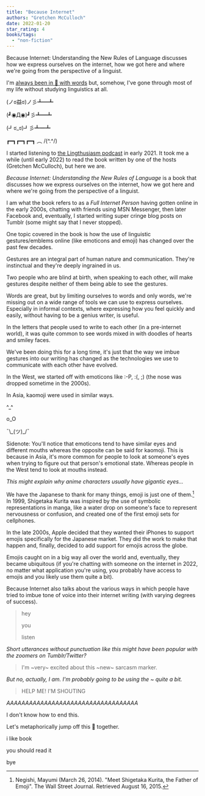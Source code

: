```yaml
---
title: "Because Internet"
authors: "Gretchen McCulloch"
date: 2022-01-20
star_rating: 4
books/tags:
  - "non-fiction"
---
```


Because Internet: Understanding the New Rules of Language discusses how we
express ourselves on the internet, how we got here and where we're going from
the perspective of a linguist.

<!--more-->

I'm [always been in 💖 with words](/blog/2022-01-14/) but, somehow, I've gone
through most of my life without studying linguistics at all.

(ノಠ益ಠ)ノ彡┻━┻

(┛◉Д◉)┛彡┻━┻

(┛ಠ_ಠ)┛彡┻━┻

┏━┓┏━┓┏━┓ ︵ /(^.^/)

I started listening to [the Lingthusiasm podcast](https://lingthusiasm.com/) in
early 2021. It took me a while (until early 2022) to read the book written by
one of the hosts (Gretchen McCulloch), but here we are.

_Because Internet: Understanding the New Rules of Language_ is a book that
discusses how we express ourselves on the internet, how we got here and where
we're going from the perspective of a linguist.

I am what the book refers to as a _Full Internet Person_ having gotten online in
the early 2000s, chatting with friends using MSN Messenger, then later Facebook
and, eventually, I started writing super cringe blog posts on Tumblr (some might
say that I never stopped).

One topic covered in the book is how the use of linguistic gestures/emblems
online (like emoticons and emoji) has changed over the past few decades.

Gestures are an integral part of human nature and communication. They're
instinctual and they're deeply ingrained in us.

Two people who are blind at birth, when speaking to each other, will make
gestures despite neither of them being able to see the gestures.

Words are great, but by limiting ourselves to words and only words, we're
missing out on a wide range of tools we can use to express ourselves. Especially
in informal contexts, where expressing how you feel quickly and easily, without
having to be a genius writer, is useful.

In the letters that people used to write to each other (in a pre-internet
world), it was quite common to see words mixed in with doodles of hearts and
smiley faces.

We've been doing this for a long time, it's just that the way we imbue gestures
into our writing has changed as the technologies we use to communicate with each
other have evolved.

In the West, we started off with emoticons like :-P, :(, ;) (the nose was
dropped sometime in the 2000s).

In Asia, kaomoji were used in similar ways.

^\_^

o_O

¯\\\_(ツ)\_/¯

Sidenote: You'll notice that emoticons tend to have similar eyes and different
mouths whereas the opposite can be said for kaomoji. This is because in Asia,
it's more common for people to look at someone's eyes when trying to figure out
that person's emotional state. Whereas people in the West tend to look at mouths
instead.

_This might explain why anime characters usually have gigantic eyes..._

We have the Japanese to thank for many things, emoji is just one of them.[^1] In
1999, Shigetaka Kurita was inspired by the use of symbolic representations in
manga, like a water drop on someone's face to represent nervousness or
confusion, and created one of the first emoji sets for cellphones.

In the late 2000s, Apple decided that they wanted their iPhones to support
emojis specifically for the Japanese market. They did the work to make that
happen and, finally, decided to add support for emojis across the globe.

Emojis caught on in a big way all over the world and, eventually, they became
ubiquitous (if you're chatting with someone on the internet in 2022, no matter
what application you're using, you probably have access to emojis and you likely
use them quite a bit).

Because Internet also talks about the various ways in which people have tried to
imbue tone of voice into their internet writing (with varying degrees of
success).

> hey
>
> you
>
> listen

_Short utterances without punctuation like this might have been popular with the
zoomers on Tumblr/Twitter?_

> I'm ~very~ excited about this ~new~ sarcasm marker.

_But no, actually, I am. I'm probably going to be using the ~ quite a bit._

> HELP ME! I'M SHOUTING

_AAAAAAAAAAAAAAAAAAAAAAAAAAAAAAAAAAA_

I don't know how to end this.

Let's metaphorically jump off this 🌉 together.

i like book

you should read it

bye

[^1]:
    Negishi, Mayumi (March 26, 2014). "Meet Shigetaka Kurita, the Father of
    Emoji". The Wall Street Journal. Retrieved August 16, 2015.
